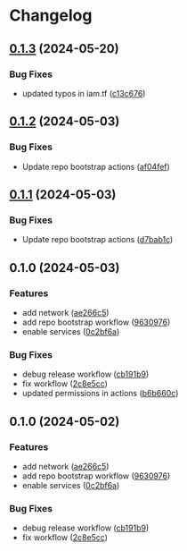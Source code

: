 # Changelog

## [0.1.3](https://github.com/braveokafor/terraform-gcp-template/compare/v0.1.2...v0.1.3) (2024-05-20)


### Bug Fixes

* updated typos in iam.tf ([c13c676](https://github.com/braveokafor/terraform-gcp-template/commit/c13c676c92ba5e19da41ba77922fbd445f98be06))

## [0.1.2](https://github.com/braveokafor/terraform-gcp-template/compare/v0.1.1...v0.1.2) (2024-05-03)


### Bug Fixes

* Update repo bootstrap actions ([af04fef](https://github.com/braveokafor/terraform-gcp-template/commit/af04fef0293470f14ffb63a02779e7ea5d18dc09))

## [0.1.1](https://github.com/braveokafor/terraform-gcp-template/compare/v0.1.0...v0.1.1) (2024-05-03)


### Bug Fixes

* Update repo bootstrap actions ([d7bab1c](https://github.com/braveokafor/terraform-gcp-template/commit/d7bab1c9a7f68342c587afcc3dec3575e86bb773))

## 0.1.0 (2024-05-03)


### Features

* add network ([ae266c5](https://github.com/braveokafor/terraform-gcp-template/commit/ae266c570531ef8c53625f2fca4e4adee321150e))
* add repo bootstrap workflow ([9630976](https://github.com/braveokafor/terraform-gcp-template/commit/96309767b02a107944c66e2f3ce7f54f62365de6))
* enable services ([0c2bf6a](https://github.com/braveokafor/terraform-gcp-template/commit/0c2bf6a32a06b3f6263dfff3f0803845d2695293))


### Bug Fixes

* debug release workflow ([cb191b9](https://github.com/braveokafor/terraform-gcp-template/commit/cb191b9f30cd2f288874bc70edc0919ac90b1436))
* fix workflow ([2c8e5cc](https://github.com/braveokafor/terraform-gcp-template/commit/2c8e5cc3aa0aa5b7921b60925b72ca7782eaed87))
* updated permissions in actions ([b6b660c](https://github.com/braveokafor/terraform-gcp-template/commit/b6b660c77b1e7c4729f8e463969c64479bf3a864))

## 0.1.0 (2024-05-02)


### Features

* add network ([ae266c5](https://github.com/braveokafor/terraform-gcp-template/commit/ae266c570531ef8c53625f2fca4e4adee321150e))
* add repo bootstrap workflow ([9630976](https://github.com/braveokafor/terraform-gcp-template/commit/96309767b02a107944c66e2f3ce7f54f62365de6))
* enable services ([0c2bf6a](https://github.com/braveokafor/terraform-gcp-template/commit/0c2bf6a32a06b3f6263dfff3f0803845d2695293))


### Bug Fixes

* debug release workflow ([cb191b9](https://github.com/braveokafor/terraform-gcp-template/commit/cb191b9f30cd2f288874bc70edc0919ac90b1436))
* fix workflow ([2c8e5cc](https://github.com/braveokafor/terraform-gcp-template/commit/2c8e5cc3aa0aa5b7921b60925b72ca7782eaed87))
